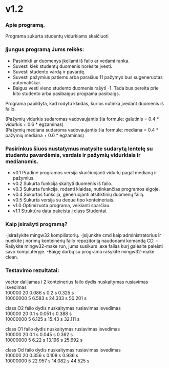 # v1.2
### Apie programą.<br>

Programa sukurta studentų vidurkiams skaičiuoti

### Įjungus programą Jums reikės:<br>

- Pasirinkti ar duomenys įkeliami iš failo ar vedami ranka.
- Suvesti kiek studentų duomenis norėsite įvesti.
- Suvesti studento vardą ir pavardę.
- Suvesti pažymius patiems arba parašius 11 pažymys bus sugeneruotas automatiškai.
- Baigus vesti vieno studento duomenis rašyti -1. Tada bus pereita prie kito studento arba pasibaigus programa pasibaigs.

Programa papildyta, kad rodytu klaidas, kurios nutinka įvedant duomenis iš failo.

(Pažymių vidurkis sudaromas vadovaujantis šia formule: galutinis = 0.4 * vidurkis + 0.6 * egzaminas)<br>
(Pažymių mediana sudaroma vadovaujantis šia formule: mediana = 0.4 * pažymių mediana + 0.6 * egzaminas)<br>

### Pasirinkus šiuos nustatymus matysite sudarytą lentelę su studentu pavardėmis, vardais ir pažymių vidurkiais ir medianomis.

- v0.1 Pradinė programos versija skaičiuojanti vidurkį pagal medianą ir pažymius.
- v0.2 Sukurta funkcija skaityti duomenis iš failo.
- v0.3 Sukurta funkcija, rodanti klaidas, nutinkančias programos eigoje.
- v0.4 Sukurtas funkcija, generuojanti atsitiktinių duomenų failą.
- v0.5 Sukurta versija su deque tipo konteineriais.
- v1.0 Optimizuota programa, veikianti sparčiau.
- v1.1 Struktūra data pakeista į class Studentai.

### Kaip įsirašyti programą?

-Įsirašykite mingw32 kompiliatorių.
-Įsijunkite cmd kaip administratorius ir nueikite į norimų konteinerių failo repozitoriją naudodami komandą CD.
-Rašykite mingw32-make run, jums susikurs .exe failas kurį galėsite paleisti savo kompiuteryje.
-Baigę darbą su programa rašykite mingw32-make clean.

### Testavimo rezultatai:

vector dalijamas i 2 konteinerius
failo dydis	nuskaitymas	rusiavimas	isvedimas	
100000	 20	0.086 s		0.2 s		0.325 s			
10000000 5	6.583 s		24.333 s	50.201 s

class O2
failo dydis	nuskaitymas	rusiavimas	isvedimas	
100000	 20	0.1 s		0.051 s		0.388 s		
10000000 5	6.125 s		15.43 s		32.111 s

class O1
failo dydis	nuskaitymas	rusiavimas	isvedimas	
100000	 20	0.1 s		0.045 s		0.362 s		
10000000 5	6.22 s		13.196 s	25.692 s

class Od
failo dydis	nuskaitymas	rusiavimas	isvedimas	
100000	 20	0.356 s		0.108 s		0.936 s		
10000000 5	22.957 s	14.082 s	44.525 s
